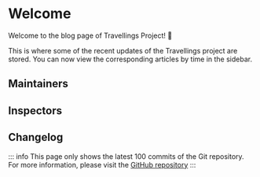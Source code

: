 <script setup>
import Maintainers from '../../.vitepress/theme/components/Maintainers.vue'
import Changelog from '../../.vitepress/theme/components/Changelog.vue'
</script>

# Welcome

Welcome to the blog page of Travellings Project! :tada:

This is where some of the recent updates of the Travellings project are stored. You can now view the corresponding articles by time in the sidebar.

<!--在翻译时请翻译下方具名插槽 template 内的文字-->

## Maintainers

<Maintainers type="maintainers">
<template #active>
Active Maintainers
</template>
<template #inactive>
Other Maintainers
</template>
</Maintainers>

## Inspectors

<Maintainers type="inspectors">
<template #active>
Active Inspectors
</template>
<template #inactive>
Other Inspectors
</template>
</Maintainers>

## Changelog

::: info
This page only shows the latest 100 commits of the Git repository. For more information, please visit the [GitHub repository](https://github.com/travellings-link/travellings)
:::

<Changelog>
<template #date>
Time
</template>
<template #message>
Message
</template>
<template #author>
Committer
</template>
<template #loading>
Loading data from GitHub...
</template>
<template #more>
See more on GitHub
</template>
</Changelog>
